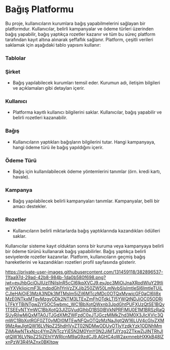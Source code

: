 # Bağış Platformu
Bu proje, kullanıcıların kurumlara bağış yapabilmelerini sağlayan bir platformdur. Kullanıcılar, belirli kampanyalar ve ödeme türleri üzerinden bağış yapabilir, bağış yaptıkça rozetler kazanır ve tüm bu süreç platform tarafından kayıt altına alınarak şeffaflık sağlanır.
Platform, çeşitli verileri saklamak için aşağıdaki tablo yapısını kullanır:

### Tablolar

### Şirket
- Bağış yapılabilecek kurumları temsil eder. Kurumun adı, iletişim bilgileri ve açıklamaları gibi detayları içerir.

### Kullanıcı
- Platforma kayıtlı kullanıcı bilgilerini saklar. Kullanıcılar, bağış yapabilir ve belirli rozetleri kazanabilir.

### Bağış
- Kullanıcıların yaptıkları bağışların bilgilerini tutar. Hangi kampanyaya, hangi ödeme türü ile bağış yapıldığını içerir.

 ### Ödeme Türü
- Bağış için kullanılabilecek ödeme yöntemlerini tanımlar (örn. kredi kartı, havale).

### Kampanya
- Bağış yapılabilecek belirli kampanyaları tanımlar. Kampanyalar, belli bir amacı destekler.

### Rozetler
- Kullanıcıların belirli miktarlarda bağış yaptıklarında kazandıkları ödülleri saklar.

Kullanıcılar sisteme kayıt olduktan sonra bir kuruma veya kampanyaya belirli bir ödeme türünü kullanarak bağış yapabilirler. Bağış yaptıkça belirli seviyelerde rozetler kazanırlar. Platform, kullanıcıların geçmiş bağış hareketlerini ve kazandıkları rozetleri profil sayfasında gösterir.


https://private-user-images.githubusercontent.com/131459118/382896537-11faa97d-29ad-42b8-984b-1da0b580f698.png?jwt=eyJhbGciOiJIUzI1NiIsInR5cCI6IkpXVCJ9.eyJpc3MiOiJnaXRodWIuY29tIiwiYXVkIjoicmF3LmdpdGh1YnVzZXJjb250ZW50LmNvbSIsImtleSI6ImtleTUiLCJleHAiOjE3MzA3NDk3MTMsIm5iZiI6MTczMDc0OTQxMywicGF0aCI6Ii8xMzE0NTkxMTgvMzgyODk2NTM3LTExZmFhOTdkLTI5YWQtNDJiOC05ODRiLTFkYTBiNTgwZjY5OC5wbmc_WC1BbXotQWxnb3JpdGhtPUFXUzQtSE1BQy1TSEEyNTYmWC1BbXotQ3JlZGVudGlhbD1BS0lBVkNPRFlMU0E1M1BRSzRaQSUyRjIwMjQxMTA0JTJGdXMtZWFzdC0xJTJGczMlMkZhd3M0X3JlcXVlc3QmWC1BbXotRGF0ZT0yMDI0MTEwNFQxOTQzMzNaJlgtQW16LUV4cGlyZXM9MzAwJlgtQW16LVNpZ25hdHVyZT02NDMwODUyOTIyYzdkYzk1ODNhMmZiMjAwNTkxNzc4YmZjNTczYjE5N2M0YmY0N2JiMTJlYzg2ZTkwZjJlNTRhJlgtQW16LVNpZ25lZEhlYWRlcnM9aG9zdCJ9.AGHC4oW2axmnebHXKkB48lZxnPzW3R4fAZnx0BKItqw

